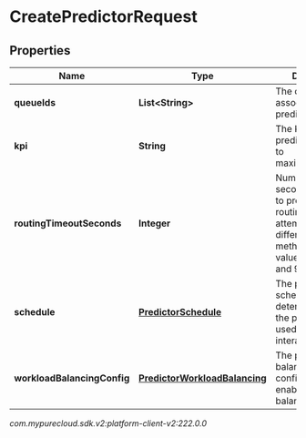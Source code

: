 # CreatePredictorRequest


## Properties

| Name | Type | Description | Notes |
| ------------ | ------------- | ------------- | ------------- |
| **queueIds** | **List&lt;String&gt;** | The queue IDs associated with the predictor. |  |
| **kpi** | **String** | The KPI that the predictor attempts to maximize/minimize. |  |
| **routingTimeoutSeconds** | **Integer** | Number of seconds allocated to predictive routing before attempting a different routing method. This is a value between 12 and 900 seconds. |  [optional] |
| **schedule** | [**PredictorSchedule**](PredictorSchedule) | The predictor schedule that determines when the predictor is used for routing interactions. |  [optional] |
| **workloadBalancingConfig** | [**PredictorWorkloadBalancing**](PredictorWorkloadBalancing) | The predictor balancing configuration to enable workload balancing |  [optional] |




_com.mypurecloud.sdk.v2:platform-client-v2:222.0.0_
